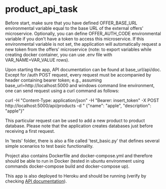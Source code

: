 # product_api_task

Before start, make sure that you have defined OFFER_BASE_URL environmental variable equal to the base URL of the
external offers' microservice. Optionally, you can define OFFER_AUTH_CODE environmental variable if you don't have a
token to access this microservice. If this environmental variable is not set, the application will automatically request
a new token from the offers' microservice (note: to export variables while creating docker container, you can use .env
file with VAR_NAME=VAR_VALUE rows).

Upon starting the app, API documentation can be found at base_url/api/doc. Except for /auth POST request, every request
must be accompanied by header containing bearer token; e.g., assuming base_url=http://localhost:5000 and windows command
line environment, one can send request using a curl command as follows:

curl -H "Content-Type: application/json" -H "Bearer: insert_token" -X POST http://localhost:5000/api/products -d "
{\"name\": \"apple\", \"description\": \"apple\"}"

This particular request can be used to add a new product to product database. Please note that the application creates
databases just before receiving a first request.

In 'tests' folder, there is also a file called 'test_basic.py' that defines several simple scenarios to test basic
functionality.

Project also contains Dockerfile and docker-compose.yml and therefore should be able to run in Docker (tested in ubuntu
environment using commands docker-compose build and docker-compose up).

This app is also deployed to Heroku and should be running (verify by
checking [API documentation](https://product-api-task.herokuapp.com/api/doc)).